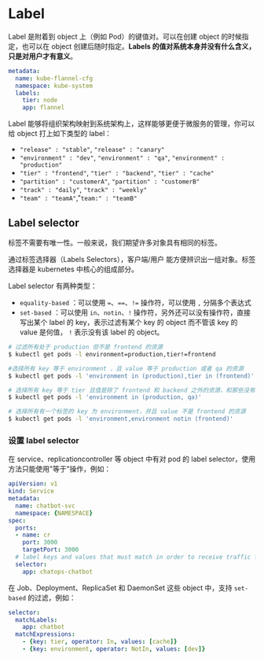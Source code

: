 # Label
Label 是附着到 object 上（例如 Pod）的键值对。可以在创建 object 的时候指定，也可以在 object 创建后随时指定。**Labels 的值对系统本身并没有什么含义，只是对用户才有意义**。

```yml
metadata:
  name: kube-flannel-cfg
  namespace: kube-system
  labels:
    tier: node
    app: flannel
```

Label 能够将组织架构映射到系统架构上，这样能够更便于微服务的管理，你可以给 object 打上如下类型的 label：

- `"release" : "stable"`, `"release" : "canary"`
- `"environment" : "dev"`, `"environment" : "qa"`, `"environment" : "production"`
- `"tier" : "frontend"`, `"tier" : "backend"`, `"tier" : "cache"`
- `"partition" : "customerA"`, `"partition" : "customerB"`
- `"track" : "daily"`, `"track" : "weekly"`
- `"team" : "teamA"`,"`team:" : "teamB"`

## Label selector
标签不需要有唯一性。一般来说，我们期望许多对象具有相同的标签。

通过标签选择器（Labels Selectors），客户端/用户 能方便辨识出一组对象。标签选择器是 kubernetes 中核心的组成部分。

Label selector 有两种类型：
- `equality-based` ：可以使用 `=`、`==`、`!=` 操作符，可以使用 `,` 分隔多个表达式
- `set-based` ：可以使用 `in`、`notin`、`!` 操作符，另外还可以没有操作符，直接写出某个 label 的 key，表示过滤有某个 key 的 object 而不管该 key 的 value 是何值，
`!` 表示没有该 label 的 object。

```sh
# 过滤所有处于 production 但不是 frontend 的资源
$ kubectl get pods -l environment=production,tier!=frontend

#选择所有 key 等于 environment ，且 value 等于 production 或者 qa 的资源
$ kubectl get pods -l 'environment in (production),tier in (frontend)'

# 选择所有 key 等于 tier 且值是除了 frontend 和 backend 之外的资源，和那些没有标签的 key 是 tier 的资源
$ kubectl get pods -l 'environment in (production, qa)'

# 选择所有有一个标签的 key 为 environment，并且 value 不是 frontend 的资源
$ kubectl get pods -l 'environment,environment notin (frontend)'
```

### 设置 label selector
在 service、replicationcontroller 等 object 中有对 pod 的 label selector，使用方法只能使用"等于"操作，例如：
```yml
apiVersion: v1
kind: Service
metadata:
  name: chatbot-svc
  namespace: {NAMESPACE}
spec:
  ports:
  - name: cr
    port: 3000
    targetPort: 3000
  # label keys and values that must match in order to receive traffic for this service
  selector:
    app: chatops-chatbot
```

在 Job、Deployment、ReplicaSet 和 DaemonSet 这些 object 中，支持 `set-based` 的过滤，例如：
```yml
selector:
  matchLabels:
    app: chatbot
  matchExpressions:
    - {key: tier, operator: In, values: [cache]}
    - {key: environment, operator: NotIn, values: [dev]}
```